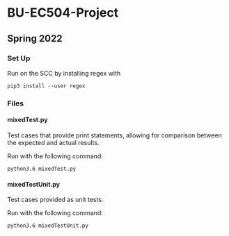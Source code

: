 # BU-EC504-Project
## Spring 2022

### Set Up
Run on the SCC by installing regex with
````
pip3 install --user regex
````

### Files
#### **mixedTest.py**
Test cases that provide print statements, allowing for comparison between the expected and actual results.

Run with the following command:
````
python3.6 mixedTest.py
````

#### **mixedTestUnit.py**
Test cases provided as unit tests.

Run with the following command:
````
python3.6 mixedTestUnit.py
````
